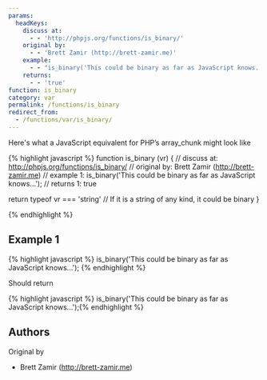 ```yaml
---
params:
  headKeys:
    discuss at:
      - - 'http://phpjs.org/functions/is_binary/'
    original by:
      - - 'Brett Zamir (http://brett-zamir.me)'
    example:
      - - "is_binary('This could be binary as far as JavaScript knows...');"
    returns:
      - - 'true'
function: is_binary
category: var
permalink: /functions/is_binary
redirect_from:
  - /functions/var/is_binary/
---
```


<!-- WARNING! This file is auto generated by `npm run web:inject`, do not edit by hand -->

Here's what a JavaScript equivalent for PHP’s array_chunk might look like

{% highlight javascript %}
function is_binary (vr) {
  //  discuss at: http://phpjs.org/functions/is_binary/
  // original by: Brett Zamir (http://brett-zamir.me)
  //   example 1: is_binary('This could be binary as far as JavaScript knows...');
  //   returns 1: true

  return typeof vr === 'string' // If it is a string of any kind, it could be binary
}

{% endhighlight %}

## Example 1

{% highlight javascript %}
is_binary('This could be binary as far as JavaScript knows...');
{% endhighlight %}

Should return

{% highlight javascript %}
is_binary('This could be binary as far as JavaScript knows...');{% endhighlight %}


## Authors


Original by

- Brett Zamir (http://brett-zamir.me)

